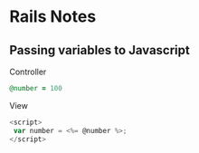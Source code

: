 # Rails Notes

## Passing variables to Javascript

Controller
```ruby
@number = 100
```
View
```javascript
<script>
 var number = <%= @number %>;
</script>
```
